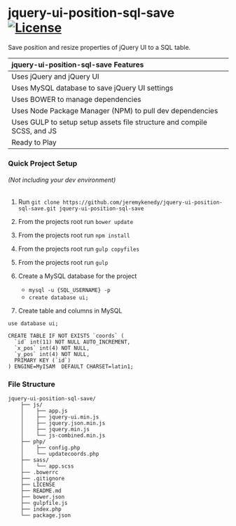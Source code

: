 # jquery-ui-position-sql-save [![License](https://poser.pugx.org/laravel/framework/license.svg)]()

Save position and resize properties of jQuery UI to a SQL table.

| jquery-ui-position-sql-save Features  |
| :------------ |
| Uses jQuery and jQuery UI |
| Uses MySQL database to save jQuery UI settings |
| Uses BOWER to manage dependencies |
| Uses Node Package Manager (NPM) to pull dev dependencies|
| Uses GULP to setup setup assets file structure and compile SCSS, and JS |
|Ready to Play|

### Quick Project Setup
###### (Not including your dev environment)
1. Run `git clone https://github.com/jeremykenedy/jquery-ui-position-sql-save.git jquery-ui-position-sql-save`
2. From the projects root run `bower update`
3. From the projects root run `npm install`
4. From the projects root run `gulp copyfiles`
5. From the projects root run `gulp`
6. Create a MySQL database for the project
    * ```mysql -u {SQL_USERNAME} -p```
    * ```create database ui;```

7. Create table and columns in MySQL
  ```
  use database ui;
  ```
  ```
  CREATE TABLE IF NOT EXISTS `coords` (
    `id` int(11) NOT NULL AUTO_INCREMENT,
    `x_pos` int(4) NOT NULL,
    `y_pos` int(4) NOT NULL,
    PRIMARY KEY (`id`)
  ) ENGINE=MyISAM  DEFAULT CHARSET=latin1;
  ```

### File Structure
```
jquery-ui-position-sql-save/
    ├── js/
    │    ├── app.js
    │    ├── jquery-ui.min.js
    │    ├── jquery.json.min.js
    │    ├── jquery.min.js 
    │    └── js-combined.min.js
    ├── php/
    │    ├── config.php
    │    └── updatecoords.php
    ├── sass/
    │    └── app.scss
    ├── .bowerrc
    ├── .gitignore
    ├── LICENSE
    ├── README.md
    ├── bower.json
    ├── gulpfile.js
    ├── index.php
    └── package.json
    
```
